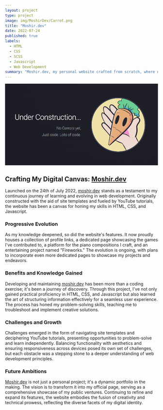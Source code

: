 ```yaml
---
layout: project
type: project
image: img/MoshirDev/Carrot.png
title: "Moshir.dev"
date: 2022-07-24
published: true
labels:
  - HTML
  - CSS
  - SCSS
  - Javascript
  - Web Development
summary: "Moshir.dev, my personal website crafted from scratch, where each line of code represents a step in mastering HTML, CSS, and Javascript, creating a dynamic portfolio reflecting my growth, challenges overcome, and the fusion of creativity and technical proficiency."
---
```


<div class="text-center p-4">
  <img width="700px" src="../img/MoshirDev/MoshirDev.png" class="img-thumbnail" >
</div>

## **Crafting My Digital Canvas: [Moshir.dev](https://moshir.dev/)**

Launched on the 24th of July 2022, [moshir.dev](https://moshir.dev/) stands as a testament to my continuous journey of learning and evolving in web development. Originally constructed with the aid of site templates and fueled by YouTube tutorials, the website has been a canvas for honing my skills in HTML, CSS, and Javascript. 

### **Progressive Evolution**
As my knowledge deepened, so did the website's features. It now proudly houses a collection of profile links, a dedicated page showcasing the games I've contributed to, a platform for the piano compositions I craft, and an entertaining project named "Fireworks." The evolution is ongoing, with plans to incorporate even more dedicated pages to showcase my projects and endeavors.

### **Benefits and Knowledge Gained**
Developing and maintaining [moshir.dev](https://moshir.dev/) has been more than a coding exercise; it's been a journey of discovery. Through this project, I've not only gained practical proficiency in HTML, CSS, and Javascript but also learned the art of structuring information effectively for a seamless user experience. The process has honed my problem-solving skills, teaching me to troubleshoot and implement creative solutions.

### **Challenges and Growth**
Challenges emerged in the form of navigating site templates and deciphering YouTube tutorials, presenting opportunities to problem-solve and learn independently. Balancing functionality with aesthetics and ensuring responsiveness across devices posed its own set of challenges, but each obstacle was a stepping stone to a deeper understanding of web development principles.

### **Future Ambitions**
[Moshir.dev](https://moshir.dev/) is not just a personal project; it's a dynamic portfolio in the making. The vision is to transform it into my official page, serving as a comprehensive showcase of my public ventures. Continuing to refine and expand its features, the website embodies the fusion of creativity and technical prowess, reflecting the diverse facets of my digital identity.